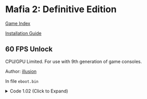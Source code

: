 # Mafia 2: Definitive Edition

[Game Index](README.md#games)

[Installation Guide](https://illusion0001.github.io/install-instructions/)

## 60 FPS Unlock

CPU/GPU Limited. For use with 9th generation of game consoles.

Author: [illusion](https://twitter.com/illusion0002)

In file `eboot.bin`

<details>
<summary>Code 1.02 (Click to Expand)</summary>

```
0xA17D16 94
```

</details>
